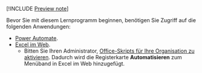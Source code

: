 [!INCLUDE [Preview note](../includes/preview-note.md)]

Bevor Sie mit diesem Lernprogramm beginnen, benötigen Sie Zugriff auf die folgenden Anwendungen:

- [Power Automate](/power-automate/organization-q-and-a).
- [Excel im Web](https://www.office.com/launch/excel).
  - Bitten Sie Ihren Administrator, [Office-Skripts für Ihre Organisation zu aktivieren](https://support.office.com/article/office-scripts-settings-in-m365-19d3c51a-6ca2-40ab-978d-60fa49554dcf). Dadurch wird die Registerkarte **Automatisieren** zum Menüband in Excel im Web hinzugefügt.
